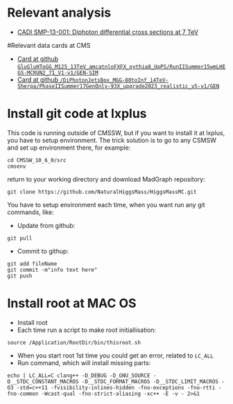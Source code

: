 # Relevant analysis

- [CADI SMP-13-001: Diphoton differential cross sections at 7 TeV](http://cms.cern.ch/iCMS/analysisadmin/cadilines?id=1071&ancode=SMP-13-001&tp=an&line=SMP-13-001)

#Relevant data cards at CMS

- [Card at github `GluGluHToGG_M125_13TeV_amcatnloFXFX_pythia8_UpPS/RunIISummer15wmLHEGS-MCRUN2_71_V1-v1/GEN-SIM`](https://github.com/cms-sw/genproductions/tree/7282e21844f34c9ce1c242356bd78443593d80a6/bin/MadGraph5_aMCatNLO/cards/production/13TeV/higgs/ggh012j_5f_NLO_FXFX_125)
- [Card at github `/DiPhotonJetsBox_MGG-80toInf_14TeV-Sherpa/PhaseIISummer17GenOnly-93X_upgrade2023_realistic_v5-v1/GEN`](https://github.com/cms-sw/genproductions/blob/91a7e73b1ffb7bf16f9c68997e7200c2ab8b9849/bin/Sherpa/cards/production/2017/13TeV/higgs/Run.dat_13TeV_gamgam_3j_loop_Mgg80-13000)

# Install git code at lxplus

This code is running outside of CMSSW, but if you want to install it at lxplus, you have to setup environment.
The trick solution is to go to any CSMSW and set up environment there, for example:
```
cd CMSSW_10_6_0/src
cmsenv
```
return to your working directory and download MadGraph repository:
```
git clone https://github.com/NaturalHiggsMass/HiggsMassMC.git
```

You have to setup environment each time, when you want run any git commands, like:
* Update from github:
```
git pull
```
* Commit to githup:
```
git add fileName
git commit -m"info text here"
git push
```
# Install root at MAC OS

- Install root
- Each time run a script to make root initiallisation:
```
source /Application/RootDir/bin/thisroot.sh
```
- When you start root 1st time you could get an error, related to `LC_ALL`
- Run command, which will install missing parts:
```
echo | LC_ALL=C clang++ -D_DEBUG -D_GNU_SOURCE -D__STDC_CONSTANT_MACROS -D__STDC_FORMAT_MACROS -D__STDC_LIMIT_MACROS -O3 -std=c++11 -fvisibility-inlines-hidden -fno-exceptions -fno-rtti -fno-common -Wcast-qual -fno-strict-aliasing -xc++ -E -v - 2>&1
```
